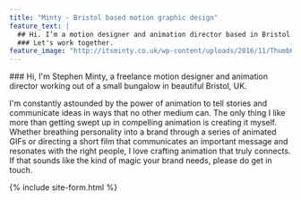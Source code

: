 ```yaml
---
title: "Minty - Bristol based motion graphic design"
feature_text: |
  ## Hi. I’m a motion designer and animation director based in Bristol.
  ### Let's work together.
feature_image: "http://itsminty.co.uk/wp-content/uploads/2016/11/Thumb6.jpg"
---
```


<div id="profile"></div>
### Hi, I'm Stephen Minty, a freelance motion designer and animation director working out of a small bungalow in beautiful Bristol, UK.

I'm constantly astounded by the power of animation to tell stories and communicate ideas in ways that no other medium can. The only thing I like more than getting swept up in compelling animation is creating it myself. Whether breathing personality into a brand through a series of animated GIFs or directing a short film that communicates an important message and resonates with the right people, I love crafting animation that truly connects. If that sounds like the kind of magic your brand needs, please do get in touch.

<div id="contact"></div>
{% include site-form.html %}
